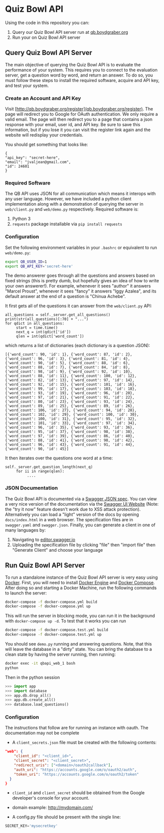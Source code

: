 # Quiz Bowl API

Using the code in this repository you can:

1. Query our Quiz Bowl API server run at [qb.boydgraber.org](qb.boydgraber.org)
2. Run your on Quiz Bowl API server

## Query Quiz Bowl API Server
The main objective of querying the Quiz Bowl API is to evaluate the performance of your system. This requires you to connect to the evaluation server, get a question word by word, and return an answer.  To do so, you must follow these steps to install the required software, acquire and API key, and test your system.

### Create an Account and API Key
Visit [http://qb.boydgraber.org/register](qb.boydgraber.org/register). The page will redirect you to Google for OAuth authentication. We only require a valid email. The page will then redirect you to a page that contains a json response with your email, user id, and API key. Be sure to save this information, but if you lose it you can visit the register link again and the website will redisplay your credentials.

You should get something that looks like:
```
{
"api_key": "secret-here",
"email": "jvaljean@gmail.com",
"id": 24601
}
```

### Required Software
The QB API uses JSON for all communication which means it interops with any user language. However, we have included a python client implementation along with a demonstration of querying the server in `web/client.py` and `web/demo.py` respectively. Required software is:

1. Python 3
2. `requests` package installable via `pip install requests`

### Configuration
Set the following environment variables in your `.bashrc` or equivalent to run `web/demo.py`:

```bash
export QB_USER_ID=1
export QB_API_KEY='secret-here'
```

The demo answerer goes through all the questions and answers based on fixed strings (this is pretty dumb, but hopefully gives an idea of how to write your own answerer!).  For example, whenever it sees "author" it answers "Marcel Proust", whenever it sees "fancy" it answers "Iggy Azalea", and its default answer at the end of a question is "Chinua Achebe".

It first gets all of the questions it can answer from the `web/client.py` API:
```
all_questions = self._server.get_all_questions()
print(str(all_questions)[:70] + "...")
for qdict in all_questions:
     start = time.time()
     next_q = int(qdict['id'])
     qlen = int(qdict['word_count'])
```
which returns a list of dictionaries (each dictionary is a question JSON):
```
[{'word_count': 90, 'id': 1}, {'word_count': 87, 'id': 2}, {'word_count': 96, 'id': 3}, {'word_count': 81, 'id': 4}, {'word_count': 90, 'id': 5}, {'word_count': 88, 'id': 6}, {'word_count': 88, 'id': 7}, {'word_count': 84, 'id': 8}, {'word_count': 98, 'id': 9}, {'word_count': 92, 'id': 10}, {'word_count': 88, 'id': 11}, {'word_count': 100, 'id': 12}, {'word_count': 82, 'id': 13}, {'word_count': 97, 'id': 14}, {'word_count': 92, 'id': 15}, {'word_count': 101, 'id': 16}, {'word_count': 99, 'id': 17}, {'word_count': 103, 'id': 18}, {'word_count': 93, 'id': 19}, {'word_count': 96, 'id': 20}, {'word_count': 97, 'id': 21}, {'word_count': 91, 'id': 22}, {'word_count': 80, 'id': 23}, {'word_count': 93, 'id': 24}, {'word_count': 89, 'id': 25}, {'word_count': 89, 'id': 26}, {'word_count': 106, 'id': 27}, {'word_count': 94, 'id': 28}, {'word_count': 102, 'id': 29}, {'word_count': 100, 'id': 30}, {'word_count': 100, 'id': 31}, {'word_count': 95, 'id': 32}, {'word_count': 101, 'id': 33}, {'word_count': 97, 'id': 34}, {'word_count': 96, 'id': 35}, {'word_count': 93, 'id': 36}, {'word_count': 95, 'id': 37}, {'word_count': 98, 'id': 38}, {'word_count': 97, 'id': 39}, {'word_count': 86, 'id': 40}, {'word_count': 88, 'id': 41}, {'word_count': 98, 'id': 42}, {'word_count': 96, 'id': 43}, {'word_count': 91, 'id': 44}, {'word_count': 90, 'id': 45}]
```

It then iterates over the questions one word at a time:
```
self._server.get_question_length(next_q)
     for ii in range(qlen):
          ....
```

### JSON Documentation
The Quiz Bowl API is documented via a [Swagger JSON spec](http://swagger.io/). You can view a very nice version of the documentation via the [Swagger UI Website](http://petstore.swagger.io/?url=https://raw.githubusercontent.com/Pinafore/qb-api/master/swagger.json) (Note: the "try it now" feature doesn't work due to XSS attack protection). Alternatively you can load a "light" version of the docs by opening `docs/index.html` in a web browser. The specification files are in `swagger.yaml` and `swagger.json`. Finally, you can generate a client in one of many languages by:

1. Navigating to [editor.swagger.io](http://editor.swagger.io/#/)
2. Uploading the specification file by clicking "file" then "import file" then "Generate Client" and choose your language

## Run Quiz Bowl API Server
To run a standalone instance of the Quiz Bowl API server is very easy using [Docker](https://www.docker.com/). First, you will need to install [Docker Engine](https://docs.docker.com/) and [Docker Compose](https://docs.docker.com/compose/install/). After doing so and starting a Docker Machine, run the following commands to launch the server:

```bash
docker-compose -f docker-compose.yml build
docker-compose -f docker-compose.yml up
```

This will run the server in blocking mode, you can run it in the background with `docker-compose up -d`. To test that it works you can run
```bash
docker-compose -f docker-compose.test.yml build
docker-compose -f docker-compose.test.yml up
```

You should see `demo.py` running and answering questions. Note, that this will leave the database in a "dirty" state. You can bring the database to a clean state by having the server running, then running:

```bash
docker exec -it qbapi_web_1 bash
python
```

Then in the python session

```python
>>> import app
>>> import database
>>> app.db.drop_all()
>>> app.db.create_all()
>>> database.load_questions()
```

### Configuration
The instructions that follow are for running an instance with oauth. The documentation may not be complete

* A `client_secrets.json` file must be created with the following contents:
```json
"web": {
    "client_id": "<client_id>",
    "client_secret": "<client_secret>",
    "redirect_uris": ["<domain>/oauth2callback"],
    "auth_uri": "https://accounts.google.com/o/oauth2/auth",
    "token_uri": "https://accounts.google.com/o/oauth2/token"
  }
}
```
  * `client_id` and `client_secret` should be obtained from the Google developer's console for your account.
  * domain example: http://mydomain.com/

* A config.py file should be present with the single line:
```python
SECRET_KEY='mysecretkey'
```
